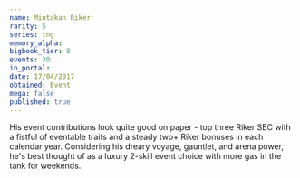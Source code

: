 ```yaml
---
name: Mintakan Riker
rarity: 5
series: tng
memory_alpha:
bigbook_tier: 8
events: 30
in_portal:
date: 17/04/2017
obtained: Event
mega: false
published: true
---
```


His event contributions look quite good on paper - top three Riker SEC with a fistful of eventable traits and a steady two+ Riker bonuses in each calendar year. Considering his dreary voyage, gauntlet, and arena power, he's best thought of as a luxury 2-skill event choice with more gas in the tank for weekends.
